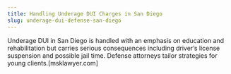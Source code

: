 ```yaml
---
title: Handling Underage DUI Charges in San Diego
slug: underage-dui-defense-san-diego
---
```


Underage DUI in San Diego is handled with an emphasis on education and rehabilitation but carries serious consequences including driver’s license suspension and possible jail time. Defense attorneys tailor strategies for young clients.[msklawyer.com]